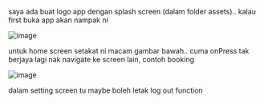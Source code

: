 saya ada buat logo app dengan splash screen (dalam folder assets).. kalau first buka app akan nampak ni

![image](https://user-images.githubusercontent.com/81020859/212601081-7e22f3df-7a94-4015-a1d0-85eae802b0b2.png)

untuk home screen setakat ni macam gambar bawah.. cuma onPress tak berjaya lagi nak navigate ke screen lain, contoh booking

![image](https://user-images.githubusercontent.com/81020859/212601447-48af2447-9eb0-46cf-85b0-b1bfa55c385f.png)

dalam setting screen tu maybe boleh letak log out function 
